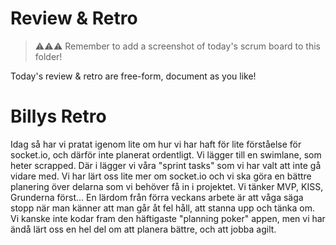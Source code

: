 # Review & Retro
> ⚠️⚠️⚠️ Remember to add a screenshot of today's scrum board to this folder!

Today's review & retro are free-form, document as you like!

# Billys Retro
Idag så har vi pratat igenom lite om hur vi har haft för lite förståelse för socket.io, och därför inte planerat ordentligt.
Vi lägger till en swimlane, som heter scrapped. Där i lägger vi våra "sprint tasks" som vi har valt att inte gå vidare med.
Vi har lärt oss lite mer om socket.io och vi ska göra en bättre planering över delarna som vi behöver få in i projektet.
Vi tänker MVP, KISS, Grunderna först...
En lärdom från förra veckans arbete är att våga säga stopp när man känner att man går åt fel håll, att stanna upp och tänka om.
Vi kanske inte kodar fram den häftigaste "planning poker" appen, men vi har ändå lärt oss en hel del om att planera bättre, och att jobba agilt.
